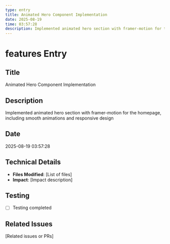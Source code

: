 ```yaml
---
type: entry
title: Animated Hero Component Implementation
date: 2025-08-19
time: 03:57:28
description: Implemented animated hero section with framer-motion for the homepage, including smooth animations and responsive design
---
```


# features Entry

## Title
Animated Hero Component Implementation

## Description
Implemented animated hero section with framer-motion for the homepage, including smooth animations and responsive design

## Date
2025-08-19 03:57:28

## Technical Details
- **Files Modified**: [List of files]
- **Impact**: [Impact description]

## Testing
- [ ] Testing completed

## Related Issues
[Related issues or PRs]